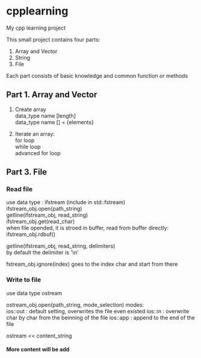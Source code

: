 # cpplearning
My cpp learning project

This small project contains four parts:
1. Array and Vector
2. String
3. File

Each part consists of basic knowledge and common function or methods

## Part 1. Array and Vector
1. Create array\
data_type name [length]\
data_type name [] = {elements}

2. Iterate an array:\
for loop\
while loop\
advanced for loop

## Part 3. File
### Read file

use data type : ifstream (include in std::fstream)\
ifstream_obj.open(path_string)\
getline(ifstream_obj, read_string)\
ifstream_obj.get(read_char)\
when file opended, it is stroed in buffer, read from buffer directly:\
ifstream_obj.rdbuf()

getline(ifstream_obj, read_string, delimiters) \
by default the delimiter is '\n'

fstream_obj.ignore(index) goes to the index char and start from there

### Write to file

use data type ostream

ostream_obj.open(path_string, mode_selection)
modes:\
ios::out : default setting, overwrites the file even existed
ios::in  : overwrite char by char from the beinning of the file
ios::app : append to the end of the file

ostream << content_string



#### More content will be add
